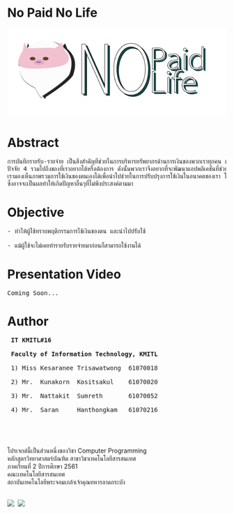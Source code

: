 ﻿# No Paid No Life
<img src="images/img1.jpg"/><br />
# Abstract
<pre>
การบันทึกรายรับ-รายจ่าย เป็นสิ่งสำคัญที่ช่วยในการบริหารทรัพยากรด้านการเงินของพวกเราทุกคน เงินเป็นสิ่งที่จำเป็นในการดำรงชีพเพื่อนำไปแลก<br />ปัจจัย 4 รวมไปถึงของที่เราอยากได้หรือต้องการ ดังนั้นพวกเราจึงอยากที่จะพัฒนาแอปพลิเคชันที่ช่วยในการจดบันทึกรายรับ-รายจ่าย ที่จะช่วยให้<br />เรามองเห็นภาพรวมการใช้เงินของตนเองได้เพื่อนำไปช่วยในการปรับปรุงการใช้เงินในอนาคตของเรา ให้มีความสมดุล ลดการเกิดปัญหาทางด้านการเงิน <br />ซึ่งอาจจะเป็นผลทำให้เกิดปัญหาอื่นๆที่ไม่พึงประสงค์ตามมา
</pre>

# Objective
<pre>
- ทำให้ผู้ใช้ทราบพฤติกรรมการใช้เงินของตน และนำไปปรับใช้<br />
- แม้ผู้ใช้จะไม่เคยทำรายรับรายจ่ายมาก่อนก็สามารถใช้งานได้
</pre>

# Presentation Video
<pre>
Coming Soon...
</pre>

# Author
<pre>
 <b>IT KMITL#16</b> <br />
 <b>Faculty of Information Technology, KMITL</b> <br />
 1) Miss Kesaranee Trisawatwong  61070018 <br />
 2) Mr.  Kunakorn  Kositsakul    61070020 <br />
 3) Mr.  Nattakit  Sumreth       61070052 <br />
 4) Mr.  Saran     Hanthongkam   61070216 <br />
 </pre>
<br />

โปรเจกต์นี้เป็นส่วนหนึ่งของวิชา Computer Programming<br />
หลักสูตรวิทยาศาสตร์บัณฑิต สาขาวิชาเทคโนโลยีสารสนเทศ<br />
ภาคเรียนที่ 2 ปีการศึกษา 2561<br />
คณะเทคโนโลยีสารสนเทศ<br />
สถาบันเทคโนโลยีพระจอมเกล้าเจ้าคุณทหารลาดกระบัง<br /><br />
 
<img src="https://forthebadge.com/images/badges/made-with-c.svg"/>&nbsp;&nbsp;<img src="https://forthebadge.com/images/badges/built-with-love.svg"/>
